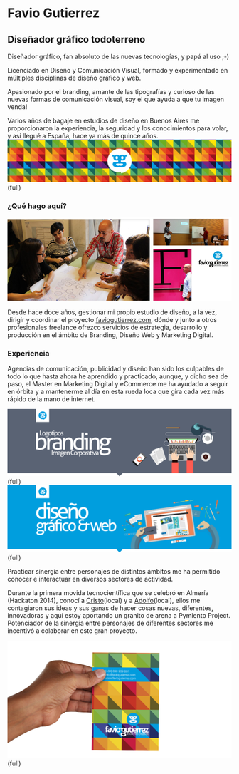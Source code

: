 # Favio Gutierrez

## Diseñador gráfico todoterreno



Diseñador gráfico, fan absoluto de las nuevas tecnologías, y papá al uso ;-)

Licenciado en Diseño y Comunicación Visual, formado y experimentado en múltiples disciplinas de diseño gráfico y web.


Apasionado por el branding, amante de las tipografías y curioso de las nuevas formas de comunicación visual, soy el que ayuda a que tu imagen venda!


Varios años de bagaje en estudios de diseño en Buenos Aires me proporcionaron la experiencia, la seguridad y los conocimientos para volar, y así llegué a España, hace ya más de quince años.
![Favio Gutierrez](franja-favio-gutierrez-logo.png)(full)
 

### ¿Qué hago aquí?

![Favio Gutierrez](collage-fotos.jpg)

Desde hace doce años, gestionar mi propio estudio de diseño, a la vez, dirigir y coordinar el proyecto [faviogutierrez.com](http://www.faviogutierrez.com), dónde y junto a otros profesionales freelance ofrezco servicios de estrategia, desarrollo y producción en el ámbito de Branding, Diseño Web y Marketing Digital.
 

### Experiencia



Agencias de comunicación, publicidad y diseño han sido los culpables de todo lo que hasta ahora he aprendido y practicado, aunque, y dicho sea de paso, el Master en Marketing Digital y eCommerce me ha ayudado a seguir en órbita y a mantenerme al día en esta rueda loca que gira cada vez más rápido de la mano de internet.

![Favio Gutierrez](branding.png)(full)
![Favio Gutierrez](web.png)(full)
 
Practicar sinergia entre personajes de distintos ámbitos me ha permitido conocer e interactuar en diversos sectores de actividad.
 
Durante la primera movida tecnocientífica que se celebró en Almería (Hackaton 2014), conocí a [Cristo](../cristo-contreras-rubio/)(local) y a [Adolfo](../adolfo-rosillo-herrera/)(local), ellos me contagiaron sus ideas y sus ganas de hacer cosas nuevas, diferentes, innovadoras  y aquí estoy aportando un granito de arena a Pymiento Project.
Potenciador de la sinergia entre personajes de diferentes sectores me incentivó a colaborar en este gran proyecto.

![Favio Gutierrez](tarjeta-en-mano-sm.jpg)(full)


